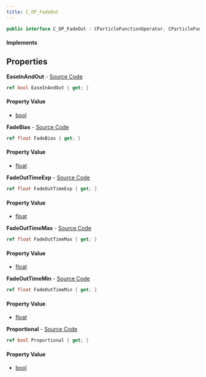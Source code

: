 ```yaml
---
title: C_OP_FadeOut
---
```


```csharp
public interface C_OP_FadeOut : CParticleFunctionOperator, CParticleFunction, ISchemaClass<CParticleFunction>, ISchemaClass<CParticleFunctionOperator>, ISchemaClass<C_OP_FadeOut>, ISchemaField, ISchemaClass, INativeHandle
```

#### Implements

## Properties

**EaseInAndOut** - [Source Code](https://github.com/swiftly-solution/swiftlys2/blob/master/managed/src/SwiftlyS2.Generated/Schemas/Interfaces/C_OP_FadeOut.cs#L26)

```csharp
ref bool EaseInAndOut { get; }
```

#### Property Value

- [bool](https://learn.microsoft.com/dotnet/api/system.boolean)

**FadeBias** - [Source Code](https://github.com/swiftly-solution/swiftlys2/blob/master/managed/src/SwiftlyS2.Generated/Schemas/Interfaces/C_OP_FadeOut.cs#L22)

```csharp
ref float FadeBias { get; }
```

#### Property Value

- [float](https://learn.microsoft.com/dotnet/api/system.single)

**FadeOutTimeExp** - [Source Code](https://github.com/swiftly-solution/swiftlys2/blob/master/managed/src/SwiftlyS2.Generated/Schemas/Interfaces/C_OP_FadeOut.cs#L20)

```csharp
ref float FadeOutTimeExp { get; }
```

#### Property Value

- [float](https://learn.microsoft.com/dotnet/api/system.single)

**FadeOutTimeMax** - [Source Code](https://github.com/swiftly-solution/swiftlys2/blob/master/managed/src/SwiftlyS2.Generated/Schemas/Interfaces/C_OP_FadeOut.cs#L18)

```csharp
ref float FadeOutTimeMax { get; }
```

#### Property Value

- [float](https://learn.microsoft.com/dotnet/api/system.single)

**FadeOutTimeMin** - [Source Code](https://github.com/swiftly-solution/swiftlys2/blob/master/managed/src/SwiftlyS2.Generated/Schemas/Interfaces/C_OP_FadeOut.cs#L16)

```csharp
ref float FadeOutTimeMin { get; }
```

#### Property Value

- [float](https://learn.microsoft.com/dotnet/api/system.single)

**Proportional** - [Source Code](https://github.com/swiftly-solution/swiftlys2/blob/master/managed/src/SwiftlyS2.Generated/Schemas/Interfaces/C_OP_FadeOut.cs#L24)

```csharp
ref bool Proportional { get; }
```

#### Property Value

- [bool](https://learn.microsoft.com/dotnet/api/system.boolean)

